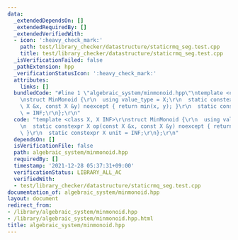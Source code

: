 ```yaml
---
data:
  _extendedDependsOn: []
  _extendedRequiredBy: []
  _extendedVerifiedWith:
  - icon: ':heavy_check_mark:'
    path: test/library_checker/datastructure/staticrmq_seg.test.cpp
    title: test/library_checker/datastructure/staticrmq_seg.test.cpp
  _isVerificationFailed: false
  _pathExtension: hpp
  _verificationStatusIcon: ':heavy_check_mark:'
  attributes:
    links: []
  bundledCode: "#line 1 \"algebraic_system/minmonoid.hpp\"\ntemplate <class X, X INF>\r\
    \nstruct MinMonoid {\r\n  using value_type = X;\r\n  static constexpr X op(const\
    \ X &x, const X &y) noexcept { return min(x, y); }\r\n  static constexpr X unit\
    \ = INF;\r\n};\r\n"
  code: "template <class X, X INF>\r\nstruct MinMonoid {\r\n  using value_type = X;\r\
    \n  static constexpr X op(const X &x, const X &y) noexcept { return min(x, y);\
    \ }\r\n  static constexpr X unit = INF;\r\n};\r\n"
  dependsOn: []
  isVerificationFile: false
  path: algebraic_system/minmonoid.hpp
  requiredBy: []
  timestamp: '2021-12-28 05:37:31+09:00'
  verificationStatus: LIBRARY_ALL_AC
  verifiedWith:
  - test/library_checker/datastructure/staticrmq_seg.test.cpp
documentation_of: algebraic_system/minmonoid.hpp
layout: document
redirect_from:
- /library/algebraic_system/minmonoid.hpp
- /library/algebraic_system/minmonoid.hpp.html
title: algebraic_system/minmonoid.hpp
---
```

